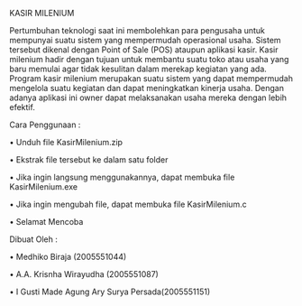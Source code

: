 KASIR MILENIUM

Pertumbuhan teknologi saat ini membolehkan para pengusaha untuk mempunyai suatu sistem yang mempermudah operasional usaha. Sistem tersebut dikenal dengan Point of Sale (POS) ataupun aplikasi kasir. Kasir milenium hadir dengan tujuan untuk membantu suatu toko atau usaha yang baru memulai agar tidak kesulitan dalam merekap kegiatan yang ada. Program kasir milenium merupakan suatu sistem yang dapat mempermudah mengelola suatu kegiatan dan dapat meningkatkan kinerja usaha. Dengan adanya aplikasi ini owner dapat melaksanakan usaha mereka dengan lebih efektif. 

Cara Penggunaan :

•	Unduh file KasirMilenium.zip 

•	Ekstrak file tersebut ke dalam satu folder

•	Jika ingin langsung menggunakannya, dapat membuka file KasirMilenium.exe

•	Jika ingin mengubah file, dapat membuka file KasirMilenium.c

•	Selamat Mencoba

Dibuat Oleh :

•	Medhiko Biraja (2005551044)

•	A.A. Krisnha Wirayudha (2005551087)

•	I Gusti Made Agung Ary Surya Persada(2005551151)
